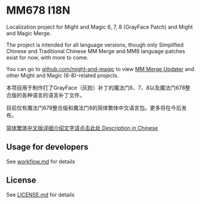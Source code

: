 # MM678 I18N

Localization project for Might and Magic 6, 7, 8 (GrayFace Patch) and Might and Magic Merge.

The project is intended for all language versions, though only Simplified Chinese and Traditional Chinese MM Merge and MM8 language patches exist for now, with more to come.

You can go to [github.com/might-and-magic](https://github.com/might-and-magic) to view [MM Merge Updater](https://github.com/might-and-magic/mmmerge-update-patch) and other Might and Magic (6-8)-related projects.

本项目用于制作打了GrayFace（灰脸）补丁的魔法门6、7、8以及魔法门678整合版的各种语言的语言补丁文件。

目前仅有魔法门678整合版和魔法门8的简体繁体中文语言包。更多将在今后发布。

[简体繁体中文版详细介绍文字请点击此处 Description in Chinese](https://might-and-magic.github.io/mm678-i18n/zh/)

## Usage for developers

See [workflow.md](https://github.com/might-and-magic/mm678-i18n/blob/master/workflow.md) for details

## License

See [LICENSE.md](https://github.com/might-and-magic/mm678-i18n/blob/master/LICENSE.md) for details
